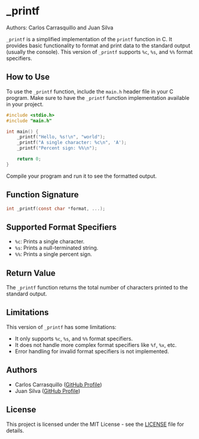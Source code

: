 # _printf

Authors: Carlos Carrasquillo and Juan Silva

`_printf` is a simplified implementation of the `printf` function in C. It provides basic functionality to format and print data to the standard output (usually the console). This version of `_printf` supports `%c`, `%s`, and `%%` format specifiers.

## How to Use

To use the `_printf` function, include the `main.h` header file in your C program. Make sure to have the `_printf` function implementation available in your project.

```c
#include <stdio.h>
#include "main.h"

int main() {
    _printf("Hello, %s!\n", "world");
    _printf("A single character: %c\n", 'A');
    _printf("Percent sign: %%\n");

    return 0;
}
```

Compile your program and run it to see the formatted output.

## Function Signature

```c
int _printf(const char *format, ...);
```

## Supported Format Specifiers

- `%c`: Prints a single character.
- `%s`: Prints a null-terminated string.
- `%%`: Prints a single percent sign.

## Return Value

The `_printf` function returns the total number of characters printed to the standard output.

## Limitations

This version of `_printf` has some limitations:
- It only supports `%c`, `%s`, and `%%` format specifiers.
- It does not handle more complex format specifiers like `%f`, `%x`, etc.
- Error handling for invalid format specifiers is not implemented.

## Authors

- Carlos Carrasquillo ([GitHub Profile](https://github.com/carlfrank))
- Juan Silva ([GitHub Profile](https://github.com/Mizuinu30))

## License

This project is licensed under the MIT License - see the [LICENSE](LICENSE) file for details.
